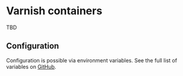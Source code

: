 # Varnish containers

TBD

## Configuration

Configuration is possible via environment variables. See the full list of variables on [GitHub](https://github.com/wodby/wordpress-varnish).